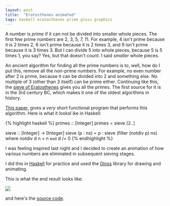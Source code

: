 ```yaml
---
layout: post
title:  "Eratosthenes animated"
tags: haskell eratosthenes prime gloss graphics
---
```


A number is _prime_ if it can not be divided into smaller whole pieces. The first few prime numbers are 2, 3, 5, 7, 11. For example, 4 isn't prime because it is 2 times 2, 6 isn't prime because it is 2 times 3, and 9 isn't prime because it is 3 times 3. But I can divide 5 into whole pieces, because 5 is 5 times 1, you say? Yes, but that doesn't count. I said _smaller_ whole pieces.

An ancient algorithm for finding all the prime numbers is to, well, how do I put this, remove all the non-prime numbers. For example, no even number after 2 is prime, because it can be divided into 2 and something else. No multiple of 3 (other than 3 itself) can be prime either. Continuing like this, the [sieve of Eratosthenes](https://en.wikipedia.org/wiki/Sieve_of_Eratosthenes) gives you all the primes. The first source for it is in the 3rd century BC, which makes it one of the oldest algorithms in history.

[This paper](https://www.kestrel.edu/people/meertens/publications/papers/Calculating_the_Sieve_of_Eratosthenes.pdf), gives a _very_ short functional program that performs this algorithm. Here is what it looksl ike in Haskell:

{% highlight haskell %}
primes :: [Integer]
primes = sieve [2..]

sieve :: [Integer] -> [Integer]
sieve (p : ns) = p : sieve (filter (notdiv p) ns)
    where notdiv d n = n `mod` d /= 0 
{% endhighlight %}
 
I was feeling inspired last night and I decided to create an animation of how various numbers are eliminated in subsequent sieving stages.

I did this in [Haskell](https://haskell.org) for practice and used the [Gloss](https://hackage.haskell.org/package/gloss) library for drawing and animating.

This is what the end result looks like:

<img src="https://user-images.githubusercontent.com/78932387/107930818-c4e5ff00-6f7b-11eb-962c-bd0cda51764f.gif">

and here's the [source code](https://gist.github.com/mnopqr1/edf697173bde40b5e040d89af912b4ed).



